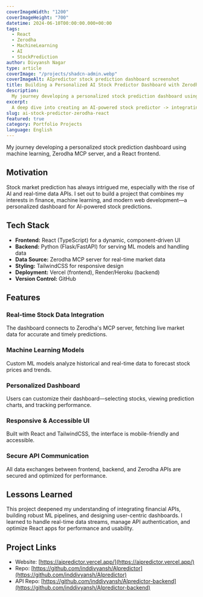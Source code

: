 ```yaml
---
coverImageWidth: "1200"
coverImageHeight: "700"
datetime: 2024-06-10T00:00:00.000+00:00
tags:
  - React
  - Zerodha
  - MachineLearning
  - AI
  - StockPrediction
author: Divyansh Nagar
type: article
coverImage: "/projects/shadcn-admin.webp"
coverImageAlt: AIpredictor stock prediction dashboard screenshot
title: Building a Personalized AI Stock Predictor Dashboard with Zerodha and React
description:
  My journey developing a personalized stock prediction dashboard using machine learning, Zerodha MCP server, and a React frontend.
excerpt:
  A deep dive into creating an AI-powered stock predictor -> integrating Zerodha's MCP server, building ML models for stock forecasting, and designing a personalized React dashboard.
slug: ai-stock-predictor-zerodha-react
featured: true
category: Portfolio Projects
language: English
---
```


My journey developing a personalized stock prediction dashboard using machine learning, Zerodha MCP server, and a React frontend.

## Motivation

Stock market prediction has always intrigued me, especially with the rise of AI and real-time data APIs. I set out to build a project that combines my interests in finance, machine learning, and modern web development—a personalized dashboard for AI-powered stock predictions.

## Tech Stack

- **Frontend:** React (TypeScript) for a dynamic, component-driven UI
- **Backend:** Python (Flask/FastAPI) for serving ML models and handling data
- **Data Source:** Zerodha MCP server for real-time market data
- **Styling:** TailwindCSS for responsive design
- **Deployment:** Vercel (frontend), Render/Heroku (backend)
- **Version Control:** GitHub

## Features

### Real-time Stock Data Integration

The dashboard connects to Zerodha's MCP server, fetching live market data for accurate and timely predictions.

### Machine Learning Models

Custom ML models analyze historical and real-time data to forecast stock prices and trends.

### Personalized Dashboard

Users can customize their dashboard—selecting stocks, viewing prediction charts, and tracking performance.

### Responsive & Accessible UI

Built with React and TailwindCSS, the interface is mobile-friendly and accessible.

### Secure API Communication

All data exchanges between frontend, backend, and Zerodha APIs are secured and optimized for performance.

## Lessons Learned

This project deepened my understanding of integrating financial APIs, building robust ML pipelines, and designing user-centric dashboards. I learned to handle real-time data streams, manage API authentication, and optimize React apps for performance and usability.

## Project Links

- Website: [https://aipredictor.vercel.app/](https://aipredictor.vercel.app/)
- Repo: [https://github.com/inddivyansh/AIpredictor](https://github.com/inddivyansh/AIpredictor)
- API Repo: [https://github.com/inddivyansh/AIpredictor-backend](https://github.com/inddivyansh/AIpredictor-backend)
